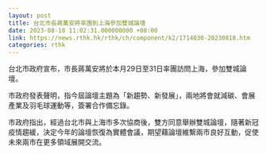 ```yaml
---
layout: post
title: 台北市長蔣萬安將率團到上海參加雙城論壇
date: 2023-08-18 11:02:31.000000000 +08:00
link: https://news.rthk.hk/rthk/ch/component/k2/1714030-20230818.htm
categories: rthk
---
```


台北市政府宣布，市長蔣萬安將於本月29日至31日率團訪問上海，參加雙城論壇。

市政府發表聲明，指今屆論壇主題為「新趨勢、新發展」，兩地將會就減碳、會展產業及羽毛球運動等，簽署合作備忘錄。

市政府指出，經過台北市與上海市多次協商後，雙方同意舉辦雙城論壇，隨著新冠疫情趨緩，決定今年的論壇恢復為實體會議，期望藉論壇維繫兩市良好互動，促使未來兩市在更多領域展開交流。
